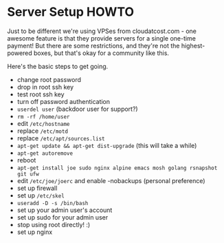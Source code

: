 Server Setup HOWTO
==================
Just to be different we're using VPSes from cloudatcost.com - one awesome
feature is that they provide servers for a single one-time payment!  But
there are some restrictions, and they're not the highest-powered boxes, but
that's okay for a community like this.

Here's the basic steps to get going.

* change root password
* drop in root ssh key
* test root ssh key
* turn off password authentication
* `userdel user` (backdoor user for support?)
 * `rm -rf /home/user`
* edit `/etc/hostname`
* replace `/etc/motd`
* replace `/etc/apt/sources.list`
* `apt-get update && apt-get dist-upgrade` (this will take a while)
* `apt-get autoremove`
* reboot
* `apt-get install joe sudo nginx alpine emacs mosh golang rsnapshot git ufw`
* edit `/etc/joe/joerc` and enable -nobackups (personal preference)
* set up firewall
* set up `/etc/skel`
* `useradd -D -s /bin/bash`
* set up your admin user's account
* set up sudo for your admin user
* stop using root directly! :)
* set up nginx
